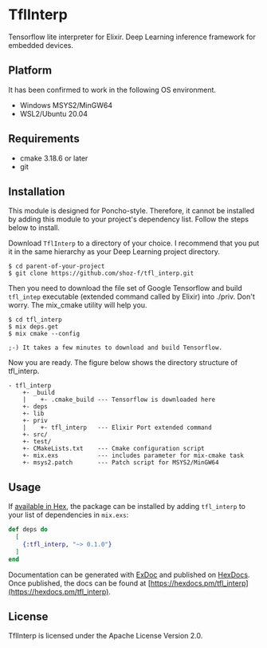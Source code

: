 # TflInterp
Tensorflow lite interpreter for Elixir.
Deep Learning inference framework for embedded devices.

## Platform
It has been confirmed to work in the following OS environment.

- Windows MSYS2/MinGW64
- WSL2/Ubuntu 20.04

## Requirements
- cmake 3.18.6 or later
- git

## Installation
This module is designed for Poncho-style. Therefore, it cannot be installed by adding this module to your project's dependency list. Follow the steps below to install.

Download `TflInterp` to a directory of your choice. I recommend that you put it in the same hierarchy as your Deep Learning project directory.

```shell
$ cd parent-of-your-project
$ git clone https://github.com/shoz-f/tfl_interp.git
```

Then you need to download the file set of Google Tensorflow and build `tfl_intep` executable (extended command called by Elixir) into ./priv.
Don't worry. The mix_cmake utility will help you.

```shell
$ cd tfl_interp
$ mix deps.get
$ mix cmake --config

;-) It takes a few minutes to download and build Tensorflow.
```

Now you are ready. The figure below shows the directory structure of tfl_interp.

```
- tfl_interp
    +- _build
    |    +- .cmake_build --- Tensorflow is downloaded here
    +- deps
    +- lib
    +- priv
    |    +- tfl_interp   --- Elixir Port extended command
    +- src/
    +- test/
    +- CMakeLists.txt    --- Cmake configuration script
    +- mix.exs           --- includes parameter for mix-cmake task
    +- msys2.patch       --- Patch script for MSYS2/MinGW64
```

## Usage

If [available in Hex](https://hex.pm/docs/publish), the package can be installed
by adding `tfl_interp` to your list of dependencies in `mix.exs`:

```elixir
def deps do
  [
    {:tfl_interp, "~> 0.1.0"}
  ]
end
```

Documentation can be generated with [ExDoc](https://github.com/elixir-lang/ex_doc)
and published on [HexDocs](https://hexdocs.pm). Once published, the docs can
be found at [https://hexdocs.pm/tfl_interp](https://hexdocs.pm/tfl_interp).

## License
TflInterp is licensed under the Apache License Version 2.0.
